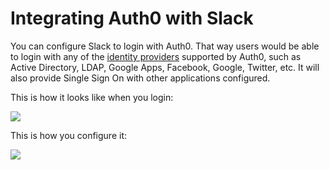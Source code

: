 # Integrating Auth0 with Slack

You can configure Slack to login with Auth0. That way users would be able to login with any of the [identity providers](identityproviders) supported by Auth0, such as Active Directory, LDAP, Google Apps, Facebook, Google, Twitter, etc. It will also provide Single Sign On with other applications configured.

This is how it looks like when you login:

![](../@@env.MEDIA_URL@@/articles/scenarios/slack/slack-login.gif)

This is how you configure it:

![](../@@env.MEDIA_URL@@/articles/scenarios/slack/slack-config.gif)
